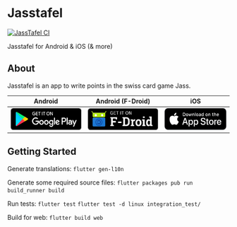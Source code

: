 # Jasstafel

[![JassTafel CI](https://github.com/simonste/jasstafel/actions/workflows/build.yml/badge.svg?branch=main)](https://github.com/simonste/jasstafel/actions/workflows/build.yml?branch=main)

Jasstafel for Android & iOS (& more)

## About

Jasstafel is an app to write points in the swiss card game Jass.

| Android | Android (F-Droid) | iOS |
|:-:|:-:|:-:|
| [<img src="assets/badges/google-play-badge.png" height="50">](https://play.google.com/store/apps/details?id=ch.simonste.jasstafel) | [<img src="assets/badges/f-droid-badge.png" height="50">](https://f-droid.org/en/packages/ch.simonste.jasstafel/) | [<img src="assets/badges/appstore-badge.png" height="50">](https://apps.apple.com/ch/app/schweizer-jasstafel/id1672847164) |

## Getting Started

Generate translations:
`flutter gen-l10n`

Generate some required source files:
`flutter packages pub run build_runner build`

Run tests:
`flutter test`
`flutter test -d linux integration_test/`

Build for web:
`flutter build web`
